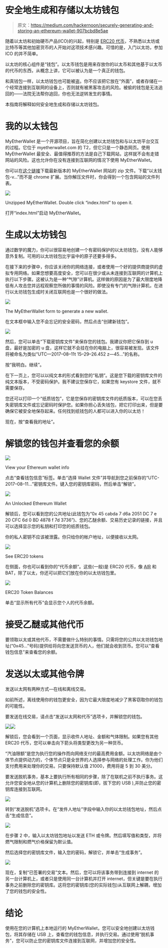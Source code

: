 # 安全地生成和存储以太坊钱包

> 原文：<https://medium.com/hackernoon/securely-generating-and-storing-an-ethereum-wallet-907bcbd8e5ae>

随着以太坊和初始硬币产品(ICO)的兴起，特别是 [ERC20 代币](/@james_3093/ethereum-erc20-tokens-explained-9f7f304055df)，不熟悉以太坊或比特币等其他加密货币的人开始对这项技术感兴趣。可惜的是，入门以太坊，参加 ICO 的并不简单。

以太坊的核心组件是“钱包”。以太币钱包是用来存放你的以太币和其他基于以太币的代币的东西，从概念上讲，它可以被认为是一个真正的钱包。

和真钱包一样，以太坊钱包也可能被盗。你不应该把它放在“外面”，或者存储在一个经常连接到互联网的设备上，否则就有被黑客攻击的风险。被偷的钱包是无法追回的——法院无法帮你追回，你也无法逆转发生的事情。

本指南将解释如何安全地生成和存储以太坊钱包。

# 我的以太钱包

MyEtherWallet 是一个开源项目，旨在简化创建以太坊钱包和与以太坊平台交互的过程。它位于 myetherwallet.com 的 T2，但它只是一个静态网页。使用 MyEtherWallet 最安全、最值得推荐的方法是自己下载网站，这样就不会有走错网站的风险。这也允许你在没有连接到互联网的情况下使用 MyEtherWallet。

你可以在[这个链接](https://github.com/kvhnuke/etherwallet/releases/latest)下载最新版本的 MyEtherWallet 网站的 zip 文件。下载“以太钱包-v…”而不是 chrome 扩展。当你解压文件时，你会得到一个包含网站的文件列表。

![](img/34163a8d3c7e3ff919b629d8569ee53d.png)

Unzipped MyEtherWallet. Double click “index.html” to open it.

打开“index.html”启动 MyEtherWallet。

# 生成以太坊钱包

通过数学的魔力，你可以很容易地创建一个有密码保护的以太坊钱包，没有人能够意外复制。可用的以太坊钱包比宇宙中的原子还要多得多。

在接下来的步骤中，你应该关闭你的网络连接，或者使用一个好的提供商提供的虚拟专用网络。如果您想要高度安全，您可以在很少或从未连接到互联网的计算机上执行以下步骤。这被认为是一种“气隙”计算机。这样做的原因是为了最大限度地降低有人攻击您并远程观察您所做的事情的风险。即使没有专门的气隙计算机，在进行以太坊钱包生成时关闭互联网也是一个很好的做法。

![](img/7579e50203833d850d12b54f5488bac5.png)

The MyEtherWallet form to generate a new wallet.

在文本框中输入您不会忘记的安全密码，然后点击“创建新钱包”。

![](img/46653c9405c8b49c11e1a26ea1aa7fc7.png)

然后，您可以单击“下载密钥库文件”来保存您的钱包。我建议你把它保存到 u 盘，最好是加密的 u 盘，这样它就不会挂在你的电脑上，很容易被发现。该文件将被命名为类似“UTC—2017–08–11t 15–29–26.452 z—45…”的名称。

按“我明白。继续”。

在下一页上，您可以以纯文本的形式看到您的“私钥”。这是您下载的密钥库文件的纯文本版本，不受密码保护。我不建议您保存它，如果您有 keystore 文件，就不需要保存。

您还可以打印一个“纸质钱包”，它是您保存的密钥库文件的纸质版本，可以在您丢失密钥库文件或忘记密码时保护您。如果你担心丢失钱包，把它打印出来，但是要确保它被安全地保存起来。任何找到纸钱包的人都可以进入你的以太坊！

现在，按“查看我的地址”。

# 解锁您的钱包并查看您的余额

![](img/8a3543035266b2a4958af849af8cd645.png)

View your Ethereum wallet info

点击“查看钱包信息”标签。单击“选择 Wallet 文件”并导航到您之前保存的“UTC-2017–08–11…”密钥库文件。键入您的密钥库密码，然后单击“解锁”。

![](img/28ef29b820e816e1ee5bce64dab80243.png)

An Unlocked Ethereum Wallet

解锁后，您可以看到您的公共地址(此钱包为“0x 45 cabda 7 d6a 2051 DC 7 e 20 CFC 6d 0 BD 4878 f 7d 3736”)、您的乙醚余额、交易历史记录的链接，并且可以选择显示您的私钥和打印您的纸质钱包。

你的私人密钥不应该被泄露。你只给你的帐户地址，以便接收以太网。

![](img/9ac1f5c38424b7b22a90137a89d00aa0.png)

See ERC20 tokens

在侧面，你也可以看到你的“代币余额”。这些(一般)是 ERC20 代币，像 [AIR](http://www.airtoken.com/) 和 BAT，除了以太，你还可以把它们放在你的以太坊钱包里。

![](img/b774df79db99ab06399e7752bc1839ed.png)

ERC20 Token Balances

单击“显示所有代币”会显示您个人的代币余额。

# 接受乙醚或其他代币

要领取以太或其他代币，不需要做什么特别的事情。只需将您的公共以太坊钱包地址(“0x45…”号码)提供给将向您发送货币的人，他们就会收到货币。您可以“查看钱包信息”来查看您的余额。

# 发送以太或其他令牌

发送以太网有两种方式—在线和离线交易。

如前所述，离线使用你的钱包更安全，因为它最大限度地减少了黑客窃取你的钱包的可能性。

要发送在线交易，请点击“发送以太网和代币”选项卡，并解锁您的钱包。

![](img/838bbdcabf680e45ef58a4c22985da53.png)![](img/5844bf0ba32f9d881a1437e61f0a3ef1.png)

解锁后，您会看到一个页面，显示收件人地址、金额和气体限制。如果您有其他 ERC20 代币，您可以单击向下箭头将类型更改为另一种货币。

“汽油限额”是您为执行您的操作而向网络支付的最高费用金额。以太坊网络是由个体节点提供动力的，个体节点只是全世界的人选择参与网络的处理工作。你为他们支付费用来处理你的交易。只要保持默认值 21000，费用将是 5 到 30 美分。

要发送脱机事务，基本上要执行所有相同的步骤，除了在联机之前不执行事务。这允许您安全地从您的计算机上删除您的密钥库(即，拔下您的 USB ),并防止您的密钥库连接到互联网。

![](img/c5bd5949f3325633361dd9182698ea43.png)

转到“发送脱机”选项卡。在“发件人地址”字段中输入你的以太坊钱包地址，然后点击“生成信息”。

![](img/b5813dede925625ef727fc0ec48f5637.png)

在步骤 2 中，输入以太坊钱包地址以发送 ETH 或令牌。然后填写值和类型，并将燃气限制和燃气价格保留为默认值。

然后选择您的密钥库文件，输入您的密码，解锁它，并单击“生成事务”。

![](img/a4a676c4761183f128c4e320f623786a.png)

现在，复制“已签署的交易”文本。然后，您可以将该事务带到连接到 internet 的另一台计算机上，或者只是使用同一台计算机并打开 internet，但关键是要在执行事务之前删除您的密钥库。这将您的密钥库(您的实际钱包)从互联网上解耦，增加了您的钱包的安全性。

# 结论

使用在您的计算机上本地运行的 MyEtherWallet，您可以安全地创建以太坊钱包，将其存储在 USB 上，查看您的钱包信息，并执行交易。通过使用“脱机事务”，您可以防止您的密钥库文件连接到互联网，并增加您的安全性。